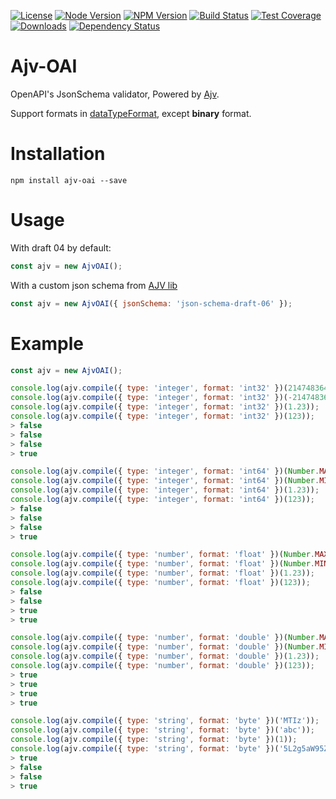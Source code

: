 [license-img]: http://img.shields.io/badge/license-MIT-green.svg
[license-url]: http://opensource.org/licenses/MIT
[node-image]: https://img.shields.io/badge/node.js-v6.0.0-blue.svg
[node-url]: http://nodejs.org/download/
[npm-img]: https://img.shields.io/npm/v/ajv-oai.svg
[npm-url]: https://npmjs.org/package/ajv-oai
[travis-img]: https://travis-ci.org/BiteBit/ajv-oai.svg
[travis-url]: https://travis-ci.org/BiteBit/ajv-oai
[coveralls-img]: https://coveralls.io/repos/github/BiteBit/ajv-oai/badge.svg
[coveralls-url]: https://coveralls.io/github/BiteBit/ajv-oai
[downloads-image]: https://img.shields.io/npm/dm/ajv-oai.svg
[downloads-url]: https://npmjs.org/package/ajv-oai
[david-img]: https://img.shields.io/david/BiteBit/ajv-oai.svg
[david-url]: https://david-dm.org/BiteBit/ajv-oai
[router]: https://github.com/BiteBit/koa-oai-router

[![License][license-img]][license-url]
[![Node Version][node-image]][node-url]
[![NPM Version][npm-img]][npm-url]
[![Build Status][travis-img]][travis-url]
[![Test Coverage][coveralls-img]][coveralls-url]
[![Downloads][downloads-image]][downloads-url]
[![Dependency Status][david-img]][david-url]

# Ajv-OAI

OpenAPI's JsonSchema validator, Powered by [Ajv](https://github.com/epoberezkin/ajv).

Support formats in [dataTypeFormat](http://swagger.io/specification/#dataTypeFormat), except **binary** format.

# Installation

```
npm install ajv-oai --save
```

# Usage

With draft 04 by default:

```js
const ajv = new AjvOAI();
```

With a custom json schema from [AJV lib](https://github.com/epoberezkin/ajv/tree/master/lib/refs)

```js
const ajv = new AjvOAI({ jsonSchema: 'json-schema-draft-06' });
```

# Example

```js
const ajv = new AjvOAI();

console.log(ajv.compile({ type: 'integer', format: 'int32' })(2147483648));
console.log(ajv.compile({ type: 'integer', format: 'int32' })(-2147483649));
console.log(ajv.compile({ type: 'integer', format: 'int32' })(1.23));
console.log(ajv.compile({ type: 'integer', format: 'int32' })(123));
> false
> false
> false
> true

console.log(ajv.compile({ type: 'integer', format: 'int64' })(Number.MAX_VALUE));
console.log(ajv.compile({ type: 'integer', format: 'int64' })(Number.MIN_VALUE));
console.log(ajv.compile({ type: 'integer', format: 'int64' })(1.23));
console.log(ajv.compile({ type: 'integer', format: 'int64' })(123));
> false
> false
> false
> true

console.log(ajv.compile({ type: 'number', format: 'float' })(Number.MAX_VALUE));
console.log(ajv.compile({ type: 'number', format: 'float' })(Number.MIN_VALUE));
console.log(ajv.compile({ type: 'number', format: 'float' })(1.23));
console.log(ajv.compile({ type: 'number', format: 'float' })(123));
> false
> false
> true
> true

console.log(ajv.compile({ type: 'number', format: 'double' })(Number.MAX_VALUE));
console.log(ajv.compile({ type: 'number', format: 'double' })(Number.MIN_VALUE));
console.log(ajv.compile({ type: 'number', format: 'double' })(1.23));
console.log(ajv.compile({ type: 'number', format: 'double' })(123));
> true
> true
> true
> true

console.log(ajv.compile({ type: 'string', format: 'byte' })('MTIz'));
console.log(ajv.compile({ type: 'string', format: 'byte' })('abc'));
console.log(ajv.compile({ type: 'string', format: 'byte' })(1));
console.log(ajv.compile({ type: 'string', format: 'byte' })('5L2g5aW95ZWK'));
> true
> false
> false
> true
```
